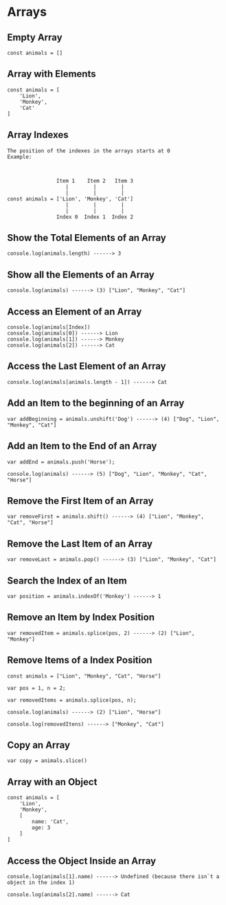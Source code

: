 # Arrays

## Empty Array 

    const animals = []


## Array with Elements 

    const animals = [
        'Lion',
        'Monkey',
        'Cat'
    ]

## Array Indexes 

    The position of the indexes in the arrays starts at 0
    Example: 



                    Item 1    Item 2   Item 3 
                       |        |        |
                       |        |        | 
    const animals = ['Lion', 'Monkey', 'Cat']  
                       |        |        |
                       |        |        |
                    Index 0  Index 1  Index 2


## Show the Total Elements of an Array

    console.log(animals.length) ------> 3


## Show all the Elements of an Array

    console.log(animals) ------> (3) ["Lion", "Monkey", "Cat"]

## Access an Element of an Array

    console.log(animals[Index])
    console.log(animals[0]) ------> Lion 
    console.log(animals[1]) ------> Monkey 
    console.log(animals[2]) ------> Cat 


## Access the Last Element of an Array 

    console.log(animals[animals.length - 1]) ------> Cat

## Add an Item to the beginning of an Array

    var addBeginning = animals.unshift('Dog') ------> (4) ["Dog", "Lion", "Monkey", "Cat"]

## Add an Item to the End of an Array

    var addEnd = animals.push('Horse');

    console.log(animals) ------> (5) ["Dog", "Lion", "Monkey", "Cat", "Horse"]

## Remove the First Item of an Array 

    var removeFirst = animals.shift() ------> (4) ["Lion", "Monkey", "Cat", "Horse"]


## Remove the Last Item of an Array

    var removeLast = animals.pop() ------> (3) ["Lion", "Monkey", "Cat"]


## Search the Index of an Item

    var position = animals.indexOf('Monkey') ------> 1


## Remove an Item by Index Position

    var removedItem = animals.splice(pos, 2) ------> (2) ["Lion", "Monkey"]


## Remove Items of a Index Position 

    const animals = ["Lion", "Monkey", "Cat", "Horse"]

    var pos = 1, n = 2;

    var removedItems = animals.splice(pos, n);

    console.log(animals) ------> (2) ["Lion", "Horse"]

    console.log(removedItens) ------> ["Monkey", "Cat"]


## Copy an Array 

    var copy = animals.slice()


## Array with an Object 

    const animals = [
        'Lion',
        'Monkey',
        [
            name: 'Cat',
            age: 3
        ]
    ]

## Access the Object Inside an Array 

    console.log(animals[1].name) ------> Undefined (because there isn`t a object in the index 1)

    console.log(animals[2].name) ------> Cat
